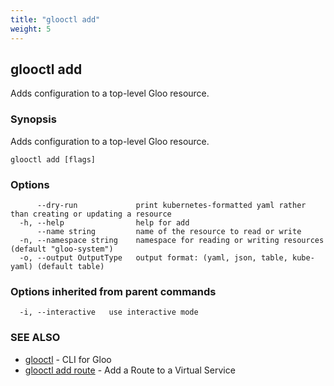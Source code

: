```yaml
---
title: "glooctl add"
weight: 5
---
```

## glooctl add

Adds configuration to a top-level Gloo resource.

### Synopsis

Adds configuration to a top-level Gloo resource.

```
glooctl add [flags]
```

### Options

```
      --dry-run             print kubernetes-formatted yaml rather than creating or updating a resource
  -h, --help                help for add
      --name string         name of the resource to read or write
  -n, --namespace string    namespace for reading or writing resources (default "gloo-system")
  -o, --output OutputType   output format: (yaml, json, table, kube-yaml) (default table)
```

### Options inherited from parent commands

```
  -i, --interactive   use interactive mode
```

### SEE ALSO

* [glooctl](../glooctl)	 - CLI for Gloo
* [glooctl add route](../glooctl_add_route)	 - Add a Route to a Virtual Service

